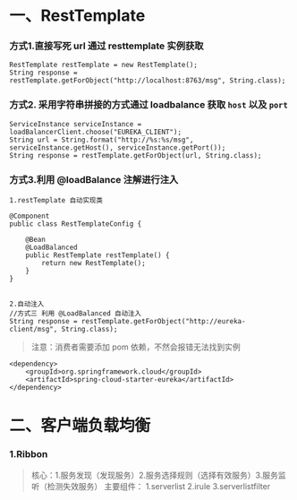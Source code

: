 # 一、RestTemplate
### 方式1.直接写死 url 通过 resttemplate 实例获取
```
RestTemplate restTemplate = new RestTemplate();
String response = restTemplate.getForObject("http://localhost:8763/msg", String.class);
```

### 方式2. 采用字符串拼接的方式通过 loadbalance 获取 `host` 以及 `port`

```
ServiceInstance serviceInstance = loadBalancerClient.choose("EUREKA_CLIENT");
String url = String.format("http://%s:%s/msg", serviceInstance.getHost(), serviceInstance.getPort());
String response = restTemplate.getForObject(url, String.class);
```
### 方式3.利用 @loadBalance 注解进行注入
```
1.restTemplate 自动实现类

@Component
public class RestTemplateConfig {

    @Bean
    @LoadBalanced
    public RestTemplate restTemplate() {
        return new RestTemplate();
    }
}


2.自动注入
//方式三 利用 @LoadBalanced 自动注入
String response = restTemplate.getForObject("http://eureka-client/msg", String.class);
```
> 注意：消费者需要添加 pom 依赖，不然会报错无法找到实例

```
<dependency>
    <groupId>org.springframework.cloud</groupId>
    <artifactId>spring-cloud-starter-eureka</artifactId>
</dependency>
```
# 二、客户端负载均衡
### 1.Ribbon
>核心：1.服务发现（发现服务）2.服务选择规则（选择有效服务）3.服务监听（检测失效服务）
>主要组件： 1.serverlist 2.irule 3.serverlistfilter
